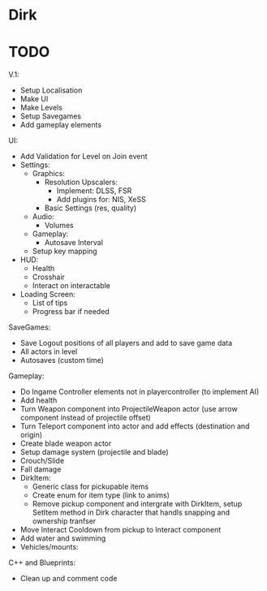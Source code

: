 # Dirk

# TODO

V.1:
- Setup Localisation
- Make UI
- Make Levels
- Setup Savegames
- Add gameplay elements

UI:
- Add Validation for Level on Join event
- Settings:
  - Graphics:
    - Resolution
    Upscalers:
      - Implement: DLSS, FSR
      - Add plugins for: NIS, XeSS
    - Basic Settings (res, quality)
  - Audio:
    - Volumes
  - Gameplay:
    - Autosave Interval
  - Setup key mapping
- HUD:
  - Health
  - Crosshair
  - Interact on interactable
- Loading Screen:
  - List of tips
  - Progress bar if needed

SaveGames:
- Save Logout positions of all players and add to save game data
- All actors in level
- Autosaves (custom time)

Gameplay:
- Do Ingame Controller elements not in playercontroller (to implement AI)
- Add health
- Turn Weapon component into ProjectileWeapon actor (use arrow component instead of projectile offset)
- Turn Teleport component into actor and add effects (destination and origin)
- Create blade weapon actor
- Setup damage system (projectile and blade)
- Crouch/Slide
- Fall damage
- DirkItem:
  - Generic class for pickupable items
  - Create enum for item type (link to anims)
  - Remove pickup component and intergrate with DirkItem, setup SetItem method in Dirk character that handls snapping and ownership tranfser
- Move Interact Cooldown from pickup to Interact component
- Add water and swimming
- Vehicles/mounts:

C++ and Blueprints:
- Clean up and comment code
